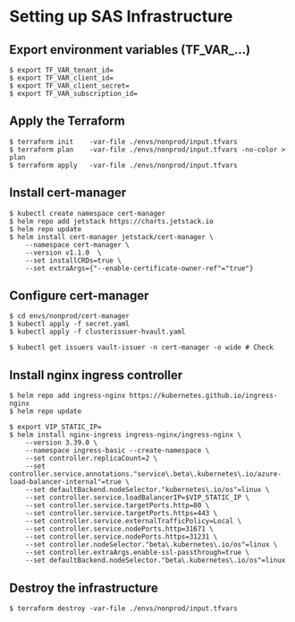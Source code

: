# Setting up SAS Infrastructure


## Export environment variables (TF_VAR_...)

    $ export TF_VAR_tenant_id=
    $ export TF_VAR_client_id=
    $ export TF_VAR_client_secret=
    $ export TF_VAR_subscription_id=


## Apply the Terraform

    $ terraform init    -var-file ./envs/nonprod/input.tfvars
    $ terraform plan    -var-file ./envs/nonprod/input.tfvars -no-color > plan
    $ terraform apply   -var-file ./envs/nonprod/input.tfvars

## Install cert-manager

    $ kubectl create namespace cert-manager
    $ helm repo add jetstack https://charts.jetstack.io
    $ helm repo update
    $ helm install cert-manager jetstack/cert-manager \
        --namespace cert-manager \
        --version v1.1.0  \
        --set installCRDs=true \
        --set extraArgs={"--enable-certificate-owner-ref"="true"}

## Configure cert-manager

    $ cd envs/nonprod/cert-manager
    $ kubectl apply -f secret.yaml
    $ kubectl apply -f clusterissuer-hvault.yaml
    
    $ kubectl get issuers vault-issuer -n cert-manager -o wide # Check

## Install nginx ingress controller
    $ helm repo add ingress-nginx https://kubernetes.github.io/ingress-nginx
    $ helm repo update
<!-- ingress-nginx-3.39.0 -->
<!-- kubectl apply -f https://raw.githubusercontent.com/kubernetes/ingress-nginx/controller-v0.49.3/deploy/static/provider/cloud/deploy.yaml -->
    $ export VIP_STATIC_IP=
    $ helm install nginx-ingress ingress-nginx/ingress-nginx \
        --version 3.39.0 \
        --namespace ingress-basic --create-namespace \
        --set controller.replicaCount=2 \
        --set controller.service.annotations."service\.beta\.kubernetes\.io/azure-load-balancer-internal"=true \
        --set defaultBackend.nodeSelector."kubernetes\.io/os"=linux \
        --set controller.service.loadBalancerIP=$VIP_STATIC_IP \
        --set controller.service.targetPorts.http=80 \
        --set controller.service.targetPorts.https=443 \
        --set controller.service.externalTrafficPolicy=Local \
        --set controller.service.nodePorts.http=31671 \
        --set controller.service.nodePorts.https=31231 \
        --set controller.nodeSelector."beta\.kubernetes\.io/os"=linux \
        --set controller.extraArgs.enable-ssl-passthrough=true \
        --set defaultBackend.nodeSelector."beta\.kubernetes\.io/os"=linux 

## Destroy the infrastructure

    $ terraform destroy -var-file ./envs/nonprod/input.tfvars
